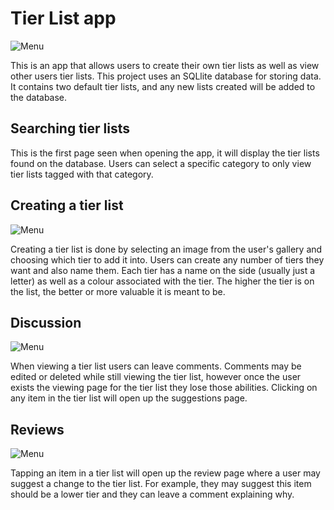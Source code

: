# Tier List app
![Menu](https://i.imgur.com/XXzNtyS.jpg)

This is an app that allows users to create their own tier lists as well as view other users tier lists. This project uses an SQLlite database for storing data. It contains two default tier lists, and any new lists created will be added to the database. 

## Searching tier lists
This is the first page seen when opening the app, it will display the tier lists found on the database. Users can select a specific category to only view tier lists tagged with that category.

## Creating a tier list
![Menu](https://i.imgur.com/PsAAANN.jpg)

Creating a tier list is done by selecting an image from the user's gallery and choosing which tier to add it into. Users can create any number of tiers they want and also name them. Each tier has a name on the side (usually just a letter) as well as a colour associated with the tier. The higher the tier is on the list, the better or more valuable it is meant to be.

## Discussion
![Menu](https://i.imgur.com/7GI7aZs.jpg)

When viewing a tier list users can leave comments. Comments may be edited or deleted while still viewing the tier list, however once the user exists the viewing page for the tier list they lose those abilities. Clicking on any item in the tier list will open up the suggestions page.

## Reviews
![Menu](https://i.imgur.com/DJnX0mY.jpg)

Tapping an item in a tier list will open up the review page where a user may suggest a change to the tier list. For example, they may suggest this item should be a lower tier and they can leave a comment explaining why.
